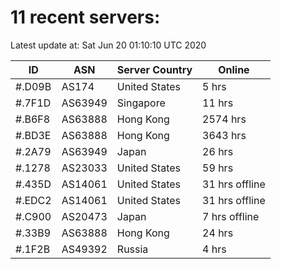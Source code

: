 # 11 recent servers:

Latest update at: Sat Jun 20 01:10:10 UTC 2020

| ID | ASN | Server Country | Online |
| -- | --- | -------------- | ------ |
| #.D09B | AS174 | United States | 5 hrs |
| #.7F1D | AS63949 | Singapore | 11 hrs |
| #.B6F8 | AS63888 | Hong Kong | 2574 hrs |
| #.BD3E | AS63888 | Hong Kong | 3643 hrs |
| #.2A79 | AS63949 | Japan | 26 hrs |
| #.1278 | AS23033 | United States | 59 hrs |
| #.435D | AS14061 | United States | 31 hrs offline |
| #.EDC2 | AS14061 | United States | 31 hrs offline |
| #.C900 | AS20473 | Japan | 7 hrs offline |
| #.33B9 | AS63888 | Hong Kong | 24 hrs |
| #.1F2B | AS49392 | Russia | 4 hrs |

